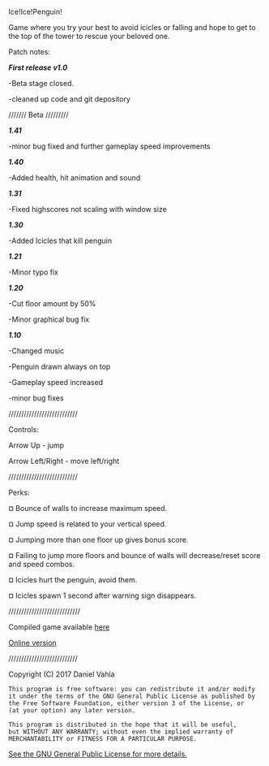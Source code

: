 Ice!Ice!Penguin!

Game where you try your best to avoid icicles or falling and hope to get to the top of the tower to rescue your beloved one.

Patch notes:

***First release v1.0***

-Beta stage closed.

-cleaned up code and git depository

///////   Beta    /////////

***1.41***

-minor bug fixed and further gameplay speed improvements

***1.40***

-Added health, hit animation and sound

***1.31***

-Fixed highscores not scaling with window size

***1.30***

-Added Icicles that kill penguin

***1.21***

-Minor typo fix

***1.20***

-Cut floor amount by 50%

-Minor graphical bug fix

***1.10***

-Changed music

-Penguin drawn always on top

-Gameplay speed increased

-minor bug fixes

///////////////////////////

Controls:

Arrow Up 	     - jump

Arrow Left/Right - move left/right

///////////////////////////

Perks:

¤ Bounce of walls to increase maximum speed.

¤ Jump speed is related to your vertical speed.

¤ Jumping more than one floor up gives bonus score.

¤ Failing to jump more floors and bounce of walls will decrease/reset score and speed combos.

¤ Icicles hurt the penguin, avoid them.

¤ Icicles spawn 1 second after warning sign disappears.

////////////////////////////

Compiled game available [here](https://github.com/daniel0707/games-project/blob/master/Compiled/Ice!Ice!Penguin!_1.01.zip)

[Online version](users.metropolia.fi/~daniev/)

///////////////////////////

Copyright (C) 2017  Daniel Vahla

    This program is free software: you can redistribute it and/or modify
    it under the terms of the GNU General Public License as published by
    the Free Software Foundation, either version 3 of the License, or
    (at your option) any later version.

    This program is distributed in the hope that it will be useful,
    but WITHOUT ANY WARRANTY; without even the implied warranty of
    MERCHANTABILITY or FITNESS FOR A PARTICULAR PURPOSE.

[See the GNU General Public License for more details.](http://www.gnu.org/licenses/)
